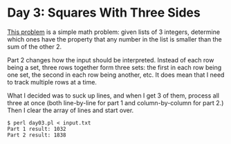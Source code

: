 # Day 3: Squares With Three Sides

[This problem](https://adventofcode.com/2016/day/3) is a simple math
problem: given lists of 3 integers, determine which ones have the property
that any number in the list is smaller than the sum of the other 2.

Part 2 changes how the input should be interpreted. Instead of each row
being a set, three rows together form three sets: the first in each row
being one set, the second in each row being another, etc. It does mean that
I need to track multiple rows at a time.

What I decided was to suck up lines, and when I get 3 of them, process all
three at once (both line-by-line for part 1 and column-by-column for part
2.)  Then I clear the array of lines and start over.

```
$ perl day03.pl < input.txt 
Part 1 result: 1032
Part 2 result: 1838
```
